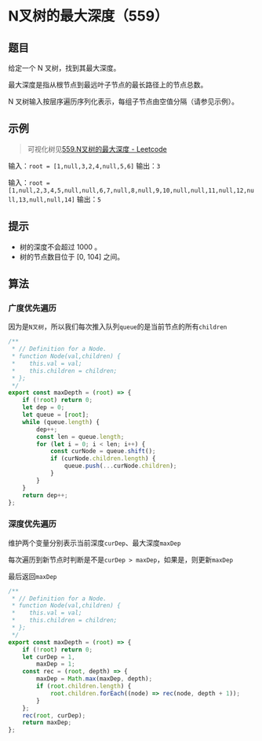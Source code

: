 # N叉树的最大深度（559）

## 题目

给定一个 N 叉树，找到其最大深度。

最大深度是指从根节点到最远叶子节点的最长路径上的节点总数。

N 叉树输入按层序遍历序列化表示，每组子节点由空值分隔（请参见示例）。

## 示例

> 可视化树见[559.N叉树的最大深度 - Leetcode](https://leetcode-cn.com/problems/maximum-depth-of-n-ary-tree/)

输入：`root = [1,null,3,2,4,null,5,6]`
输出：`3`

输入：`root = [1,null,2,3,4,5,null,null,6,7,null,8,null,9,10,null,null,11,null,12,null,13,null,null,14]`
输出：`5`

## 提示

- 树的深度不会超过 1000 。
- 树的节点数目位于 [0, 104] 之间。

## 算法

### 广度优先遍历

因为是`N叉树`，所以我们每次推入队列`queue`的是当前节点的所有`children`

```js
/**
 * // Definition for a Node.
 * function Node(val,children) {
 *    this.val = val;
 *    this.children = children;
 * };
 */
export const maxDepth = (root) => {
	if (!root) return 0;
	let dep = 0;
	let queue = [root];
	while (queue.length) {
		dep++;
		const len = queue.length;
		for (let i = 0; i < len; i++) {
			const curNode = queue.shift();
			if (curNode.children.length) {
				queue.push(...curNode.children);
			}
		}
	}
	return dep++;
};
```

### 深度优先遍历

维护两个变量分别表示当前深度`curDep`、最大深度`maxDep`

每次遍历到新节点时判断是不是`curDep > maxDep`，如果是，则更新`maxDep`

最后返回`maxDep`

```js
/**
 * // Definition for a Node.
 * function Node(val,children) {
 *    this.val = val;
 *    this.children = children;
 * };
 */
export const maxDepth = (root) => {
	if (!root) return 0;
	let curDep = 1,
		maxDep = 1;
	const rec = (root, depth) => {
		maxDep = Math.max(maxDep, depth);
		if (root.children.length) {
			root.children.forEach((node) => rec(node, depth + 1));
		}
	};
	rec(root, curDep);
	return maxDep;
};
```